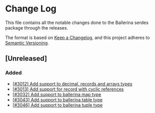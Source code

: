 # Change Log
This file contains all the notable changes done to the Ballerina serdes package through the releases.

The format is based on [Keep a Changelog](https://keepachangelog.com/en/1.0.0/), and this project adheres to
[Semantic Versioning](https://semver.org/spec/v2.0.0.html).

## [Unreleased]

### Added

- [[#3012] Add support to decimal, records and arrays types](https://github.com/ballerina-platform/ballerina-standard-library/issues/3012)
- [[#3013] Add support for record with cyclic references](https://github.com/ballerina-platform/ballerina-standard-library/issues/3013)
- [[#3032] Add support to ballerina map type](https://github.com/ballerina-platform/ballerina-standard-library/issues/3032)
- [[#3043] Add support to ballerina table type](https://github.com/ballerina-platform/ballerina-standard-library/issues/3043)
- [[#3046] Add support to ballerina tuple type](https://github.com/ballerina-platform/ballerina-standard-library/issues/3046)
